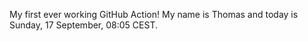 My first ever working GitHub Action!
My name is Thomas and today is Sunday, 17 September, 08:05 CEST. 

